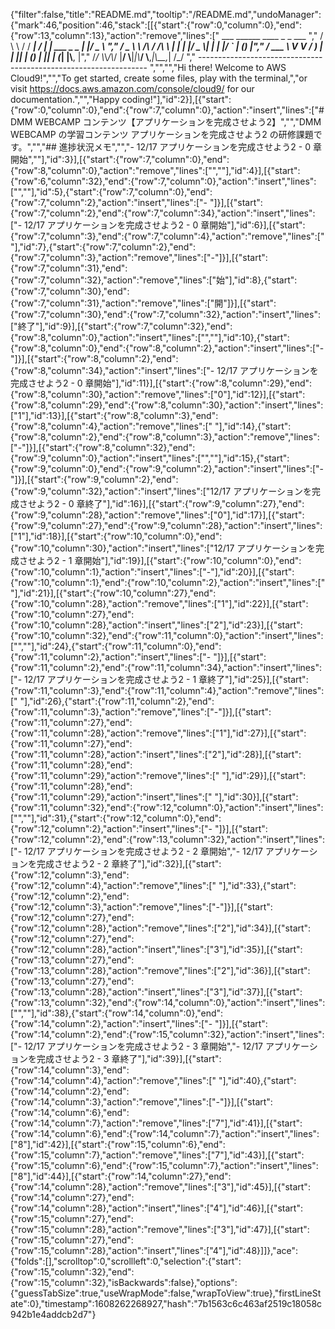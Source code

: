 {"filter":false,"title":"README.md","tooltip":"/README.md","undoManager":{"mark":46,"position":46,"stack":[[{"start":{"row":0,"column":0},"end":{"row":13,"column":13},"action":"remove","lines":["         ___        ______     ____ _                 _  ___  ","        / \\ \\      / / ___|   / ___| | ___  _   _  __| |/ _ \\ ","       / _ \\ \\ /\\ / /\\___ \\  | |   | |/ _ \\| | | |/ _` | (_) |","      / ___ \\ V  V /  ___) | | |___| | (_) | |_| | (_| |\\__, |","     /_/   \\_\\_/\\_/  |____/   \\____|_|\\___/ \\__,_|\\__,_|  /_/ "," ----------------------------------------------------------------- ","","","Hi there! Welcome to AWS Cloud9!","","To get started, create some files, play with the terminal,","or visit https://docs.aws.amazon.com/console/cloud9/ for our documentation.","","Happy coding!"],"id":2}],[{"start":{"row":0,"column":0},"end":{"row":7,"column":0},"action":"insert","lines":["# DMM WEBCAMP コンテンツ【アプリケーションを完成させよう2】","","DMM WEBCAMP の学習コンテンツ アプリケーションを完成させよう2 の研修課題です。","","## 進捗状況メモ","","- 12/17 アプリケーションを完成させよう2 - 0 章開始",""],"id":3}],[{"start":{"row":7,"column":0},"end":{"row":8,"column":0},"action":"remove","lines":["",""],"id":4}],[{"start":{"row":6,"column":32},"end":{"row":7,"column":0},"action":"insert","lines":["",""],"id":5},{"start":{"row":7,"column":0},"end":{"row":7,"column":2},"action":"insert","lines":["- "]}],[{"start":{"row":7,"column":2},"end":{"row":7,"column":34},"action":"insert","lines":["- 12/17 アプリケーションを完成させよう2 - 0 章開始"],"id":6}],[{"start":{"row":7,"column":3},"end":{"row":7,"column":4},"action":"remove","lines":[" "],"id":7},{"start":{"row":7,"column":2},"end":{"row":7,"column":3},"action":"remove","lines":["-"]}],[{"start":{"row":7,"column":31},"end":{"row":7,"column":32},"action":"remove","lines":["始"],"id":8},{"start":{"row":7,"column":30},"end":{"row":7,"column":31},"action":"remove","lines":["開"]}],[{"start":{"row":7,"column":30},"end":{"row":7,"column":32},"action":"insert","lines":["終了"],"id":9}],[{"start":{"row":7,"column":32},"end":{"row":8,"column":0},"action":"insert","lines":["",""],"id":10},{"start":{"row":8,"column":0},"end":{"row":8,"column":2},"action":"insert","lines":["- "]}],[{"start":{"row":8,"column":2},"end":{"row":8,"column":34},"action":"insert","lines":["- 12/17 アプリケーションを完成させよう2 - 0 章開始"],"id":11}],[{"start":{"row":8,"column":29},"end":{"row":8,"column":30},"action":"remove","lines":["0"],"id":12}],[{"start":{"row":8,"column":29},"end":{"row":8,"column":30},"action":"insert","lines":["1"],"id":13}],[{"start":{"row":8,"column":3},"end":{"row":8,"column":4},"action":"remove","lines":[" "],"id":14},{"start":{"row":8,"column":2},"end":{"row":8,"column":3},"action":"remove","lines":["-"]}],[{"start":{"row":8,"column":32},"end":{"row":9,"column":0},"action":"insert","lines":["",""],"id":15},{"start":{"row":9,"column":0},"end":{"row":9,"column":2},"action":"insert","lines":["- "]}],[{"start":{"row":9,"column":2},"end":{"row":9,"column":32},"action":"insert","lines":["12/17 アプリケーションを完成させよう2 - 0 章終了"],"id":16}],[{"start":{"row":9,"column":27},"end":{"row":9,"column":28},"action":"remove","lines":["0"],"id":17}],[{"start":{"row":9,"column":27},"end":{"row":9,"column":28},"action":"insert","lines":["1"],"id":18}],[{"start":{"row":10,"column":0},"end":{"row":10,"column":30},"action":"insert","lines":["12/17 アプリケーションを完成させよう2 - 1 章開始"],"id":19}],[{"start":{"row":10,"column":0},"end":{"row":10,"column":1},"action":"insert","lines":["-"],"id":20}],[{"start":{"row":10,"column":1},"end":{"row":10,"column":2},"action":"insert","lines":[" "],"id":21}],[{"start":{"row":10,"column":27},"end":{"row":10,"column":28},"action":"remove","lines":["1"],"id":22}],[{"start":{"row":10,"column":27},"end":{"row":10,"column":28},"action":"insert","lines":["2"],"id":23}],[{"start":{"row":10,"column":32},"end":{"row":11,"column":0},"action":"insert","lines":["",""],"id":24},{"start":{"row":11,"column":0},"end":{"row":11,"column":2},"action":"insert","lines":["- "]}],[{"start":{"row":11,"column":2},"end":{"row":11,"column":34},"action":"insert","lines":["- 12/17 アプリケーションを完成させよう2 - 1 章終了"],"id":25}],[{"start":{"row":11,"column":3},"end":{"row":11,"column":4},"action":"remove","lines":[" "],"id":26},{"start":{"row":11,"column":2},"end":{"row":11,"column":3},"action":"remove","lines":["-"]}],[{"start":{"row":11,"column":27},"end":{"row":11,"column":28},"action":"remove","lines":["1"],"id":27}],[{"start":{"row":11,"column":27},"end":{"row":11,"column":28},"action":"insert","lines":["2"],"id":28}],[{"start":{"row":11,"column":28},"end":{"row":11,"column":29},"action":"remove","lines":[" "],"id":29}],[{"start":{"row":11,"column":28},"end":{"row":11,"column":29},"action":"insert","lines":[" "],"id":30}],[{"start":{"row":11,"column":32},"end":{"row":12,"column":0},"action":"insert","lines":["",""],"id":31},{"start":{"row":12,"column":0},"end":{"row":12,"column":2},"action":"insert","lines":["- "]}],[{"start":{"row":12,"column":2},"end":{"row":13,"column":32},"action":"insert","lines":["- 12/17 アプリケーションを完成させよう2 - 2 章開始","- 12/17 アプリケーションを完成させよう2 - 2 章終了"],"id":32}],[{"start":{"row":12,"column":3},"end":{"row":12,"column":4},"action":"remove","lines":[" "],"id":33},{"start":{"row":12,"column":2},"end":{"row":12,"column":3},"action":"remove","lines":["-"]}],[{"start":{"row":12,"column":27},"end":{"row":12,"column":28},"action":"remove","lines":["2"],"id":34}],[{"start":{"row":12,"column":27},"end":{"row":12,"column":28},"action":"insert","lines":["3"],"id":35}],[{"start":{"row":13,"column":27},"end":{"row":13,"column":28},"action":"remove","lines":["2"],"id":36}],[{"start":{"row":13,"column":27},"end":{"row":13,"column":28},"action":"insert","lines":["3"],"id":37}],[{"start":{"row":13,"column":32},"end":{"row":14,"column":0},"action":"insert","lines":["",""],"id":38},{"start":{"row":14,"column":0},"end":{"row":14,"column":2},"action":"insert","lines":["- "]}],[{"start":{"row":14,"column":2},"end":{"row":15,"column":32},"action":"insert","lines":["- 12/17 アプリケーションを完成させよう2 - 3 章開始","- 12/17 アプリケーションを完成させよう2 - 3 章終了"],"id":39}],[{"start":{"row":14,"column":3},"end":{"row":14,"column":4},"action":"remove","lines":[" "],"id":40},{"start":{"row":14,"column":2},"end":{"row":14,"column":3},"action":"remove","lines":["-"]}],[{"start":{"row":14,"column":6},"end":{"row":14,"column":7},"action":"remove","lines":["7"],"id":41}],[{"start":{"row":14,"column":6},"end":{"row":14,"column":7},"action":"insert","lines":["8"],"id":42}],[{"start":{"row":15,"column":6},"end":{"row":15,"column":7},"action":"remove","lines":["7"],"id":43}],[{"start":{"row":15,"column":6},"end":{"row":15,"column":7},"action":"insert","lines":["8"],"id":44}],[{"start":{"row":14,"column":27},"end":{"row":14,"column":28},"action":"remove","lines":["3"],"id":45}],[{"start":{"row":14,"column":27},"end":{"row":14,"column":28},"action":"insert","lines":["4"],"id":46}],[{"start":{"row":15,"column":27},"end":{"row":15,"column":28},"action":"remove","lines":["3"],"id":47}],[{"start":{"row":15,"column":27},"end":{"row":15,"column":28},"action":"insert","lines":["4"],"id":48}]]},"ace":{"folds":[],"scrolltop":0,"scrollleft":0,"selection":{"start":{"row":15,"column":32},"end":{"row":15,"column":32},"isBackwards":false},"options":{"guessTabSize":true,"useWrapMode":false,"wrapToView":true},"firstLineState":0},"timestamp":1608262268927,"hash":"7b1563c6c463af2519c18058c942b1e4addcb2d7"}